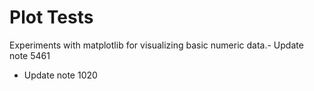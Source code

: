 # Plot Tests

Experiments with matplotlib for visualizing basic numeric data.- Update note 5461
- Update note 1020
